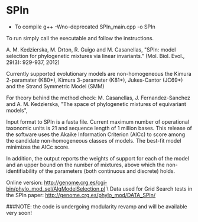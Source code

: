 # SPIn 
 
* To compile 
 g++ -Wno-deprecated SPIn_main.cpp -o SPIn

To run simply call the executable and follow the instructions.

A. M. Kedzierska, M. Drton, R. Guigo and M. Casanellas, "SPIn: model selection for phylogenetic mixtures via linear invariants." (Mol. Biol. Evol., 29(3): 929-937, 2012)

Currently supported evolutionary models are non-homogeneous the Kimura 2-paramater (K80*),  Kimura 3-parameter (K81*), Jukes-Cantor (JC69*) 
and the Strand Symmetric Model (SMM)

For theory behind the method check:
M. Casanellas, J. Fernandez-Sanchez and A. M. Kedzierska, "The space of phylogenetic mixtures of equivariant models",
    

Input format to SPIn is a fasta file. Current maximum number of operational taxonomic units is 21 and sequence length of 1 million bases.
This release of the software uses the Akaike Information Criterion (AICc) to score among the candidate non-homogeneous classes of models. 
The best-fit model minimizes the AICc score. 

In addition, the output reports the weights of support for each of the model and an upper bound on the number of mixtures, above which the non-identifiability of the parameters (both continuous and discrete) holds.


Online version: http://genome.crg.es/cgi-bin/phylo_mod_sel/AlgModelSelection.pl \\
Data used for Grid Search tests in the SPIn paper: http://genome.crg.es/phylo_mod/DATA_SPIn/

###NOTE: the code is undergoing modularity revamp and will be available very soon!
